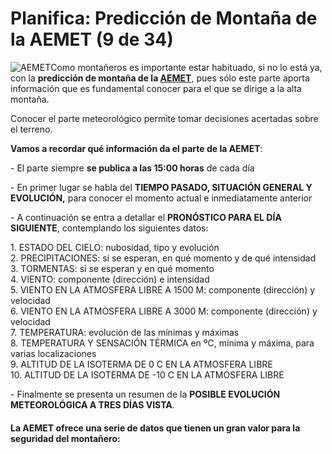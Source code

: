 # Planifica: Predicción de Montaña de la AEMET (9 de 34)

![AEMET](./gps_files/recursos-el-tiempo-atmosferico-L-wEKXNg.jpeg)Como montañeros es importante estar habituado, si no lo está ya, con la **predicción de montaña de la [AEMET](http://www.aemet.es/es/eltiempo/prediccion/montana "AEMET predicción montaña")**, pues sólo este parte aporta información que es fundamental conocer para el que se dirige a la alta montaña.  

Conocer el parte meteorológico permite tomar decisiones acertadas sobre el terreno.

**Vamos a recordar qué información da el parte de la AEMET**:

\- El parte siempre **se publica a las 15:00 horas** de cada día

\- En primer lugar se habla del **TIEMPO PASADO, SITUACIÓN GENERAL Y EVOLUCIÓN,** para conocer el momento actual e inmediatamente anterior

\- A continuación se entra a detallar el **PRONÓSTICO PARA EL DÍA SIGUIENTE**, contemplando los siguientes datos:

1\. ESTADO DEL CIELO: nubosidad, tipo y evolución  
2\. PRECIPITACIONES: si se esperan, en qué momento y de qué intensidad  
3\. TORMENTAS: si se esperan y en qué momento  
4\. VIENTO: componente (dirección) e intensidad  
5\. VIENTO EN LA ATMOSFERA LIBRE A 1500 M: componente (dirección) y velocidad  
6\. VIENTO EN LA ATMOSFERA LIBRE A 3000 M: componente (dirección) y velocidad  
7\. TEMPERATURA: evolución de las mínimas y máximas  
8\. TEMPERATURA Y SENSACIÓN TÉRMICA en ºC, mínima y máxima, para varias localizaciones  
9\. ALTITUD DE LA ISOTERMA DE 0 C EN LA ATMOSFERA LIBRE  
10\. ALTITUD DE LA ISOTERMA DE -10 C EN LA ATMOSFERA LIBRE  
  
\- Finalmente se presenta un resumen de la **POSIBLE EVOLUCIÓN METEOROLÓGICA A TRES DÍAS VISTA**.

#### La AEMET ofrece una serie de datos que tienen un gran valor para la seguridad del montañero: